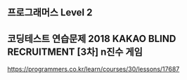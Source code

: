## 프로그래머스 Level 2

## 코딩테스트 연습문제 2018 KAKAO BLIND RECRUITMENT [3차] n진수 게임

https://programmers.co.kr/learn/courses/30/lessons/17687
